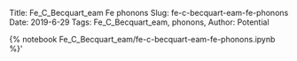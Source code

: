 Title: Fe_C_Becquart_eam Fe phonons
Slug: fe-c-becquart-eam-fe-phonons
Date: 2019-6-29
Tags: Fe_C_Becquart_eam, phonons,
Author: Potential

{% notebook Fe_C_Becquart_eam/fe-c-becquart-eam-fe-phonons.ipynb %}'